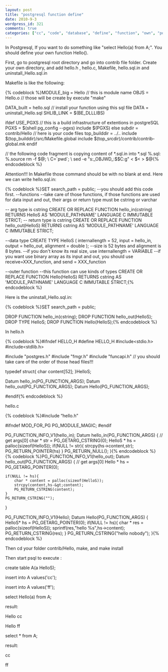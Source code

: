 ```yaml
---
layout: post
title: "postgresql function define"
date: 2010-9-3
wordpress_id: 321
comments: true
categories: ["cc", "code", "database", "define", "function", "own", "postgresql", "postgresql", "self", "type"]
---
```

<meta name="_edit_last" content="1" />
<meta name="_su_rich_snippet_type" content="none" />
<meta name="views" content="1573" />
In Postgresql, If you want to do something like "select Hello(a) from A;". You should define your own function Hello().

First, go to postgresql root directory and go into contrib file folder. Create your own directory, and add hello.h , hello.c, Makefile, hello.sql.in and uninstall_Hello.sql.in

Makefile is like the following:


{% codeblock %}MODULE_big  = Hello // this is module name
OBJS = Hello.o // those will be create by execute "make"

DATA_built = hello.sql // install your function using this sql file
DATA = uninstall_Hello.sql
SHLIB_LINK = $(BE_DLLLIBS)

ifdef USE_PGXS // this is a build infrastructure of extentions in postgreSQL
PGXS = $(shell pg_config --pgxs)
include $(PGXS)
else
subdir = contrib/Hello // here is your code files
top_builddir = ../..
include $(top_builddir)/src/Makefile.global
include $(top_srcdir)/contrib/contrib-global.mk
endif

// the following code fragment is copying content of *.sql.in into *.sql
%.sql: %.source
	rm -f $@; \
	C=`pwd`; \
	sed -e "s:_OBJWD_:$$C:g" &lt; $&lt; &gt; $@{% endcodeblock %}


Attention!!! In Makefile those command should be with no blank at end.
Here we can write hello.sql.in:


{% codeblock %}SET search_path = public; --you should add this code first.
--functions
--take care of those functions, if those functions are used for data input and out, their args or return type must be cstring or varchar

-- arg type is cstring
CREATE OR REPLACE FUNCTION hello_in(cstring)
   RETURNS HelloS
   AS 'MODULE_PATHNAME'
   LANGUAGE C IMMUTABLE STRICT;
-- return type is cstring
CREATE OR REPLACE FUNCTION hello_out(HelloS)
   RETURNS cstring
   AS 'MODULE_PATHNAME'
   LANGUAGE C IMMUTABLE STRICT;

--data type
CREATE TYPE HelloS (
   internallength = 52,
   input = hello_in,
   output = hello_out,
   alignment = double
);
--size is 52 bytes and alignment is 8 bytes.
--if you don't know its real size, use internallength = VARIABLE
--if you want use binary array as its input and out, you should use receive=XXX_function, and send = XXX_function

--outer function
--this function can use kinds of types
CREATE OR REPLACE FUNCTION Hello(HelloS)
   RETURNS cstring
   AS 'MODULE_PATHNAME'
   LANGUAGE C IMMUTABLE STRICT;{% endcodeblock %}

Here is the uninstall_Hello.sql.in:


{% codeblock %}SET search_path = public;

DROP FUNCTION hello_in(cstring);
DROP FUNCTION hello_out(HelloS);
DROP TYPE HelloS;
DROP FUNCTION Hello(HelloS);{% endcodeblock %}


In hello.h


{% codeblock %}#ifndef HELLO_H
#define HELLO_H
#include&lt;stdio.h&gt;
#include&lt;stdlib.h&gt;

#include "postgres.h"
#include "fmgr.h"
#include "funcapi.h"
// you should take care of the order of those head files!!!

typedef struct{
	char content[52];
}HelloS;

Datum		hello_in(PG_FUNCTION_ARGS);
Datum		hello_out(PG_FUNCTION_ARGS);
Datum               Hello(PG_FUNCTION_ARGS);

#endif{% endcodeblock %}


hello.c


{% codeblock %}#include “hello.h”

#ifndef MOD_FOR_PG
PG_MODULE_MAGIC;
#endif

PG_FUNCTION_INFO_V1(hello_in);
Datum
hello_in(PG_FUNCTION_ARGS)
{
	// get args[0]
	char * str = PG_GETARG_CSTRING(0);
    HelloS * hs = palloc(sizeof(HelloS));
    if(NULL != str){
        strcpy(hs-&gt;content,str);
        PG_RETURN_POINTER(hs)
    }
    PG_RETURN_NULL();
}{% endcodeblock %}
{% codeblock %}PG_FUNCTION_INFO_V1(hello_out);
Datum
hello_out(PG_FUNCTION_ARGS)
{
	// get args[0]
    Hello * hs = PG_GETARG_POINTER(0);

    if(NULL != hs){
        char * content = palloc(sizeof(HelloS));
        strcpy(content,hs-&gt;content);
        PG_RETURN_CSTRING(content);
    }
    PG_RETURN_CSTRING("");
}

PG_FUNCTION_INFO_V1(Hello);
Datum
Hello(PG_FUNCTION_ARGS)
{
   HelloS* hs = PG_GETARG_POINTER(0);
 if(NULL != hs){
    char * res = palloc(sizeof(HelloS));
    sprintf(res,"hello %s",hs-&gt;content);
    PG_RETURN_CSTRING(res);
 }
 PG_RETURN_CSTRING("hello nobody");
}{% endcodeblock %}


Then cd your folder contrib/Hello, make, and make install

Then start psql to execute :

create table A(a HelloS);

insert into A values('cc');

insert into A values('ff');

select Hello(a) from A;

result:

Hello cc

Hello ff

select * from A;

result:

cc

ff
